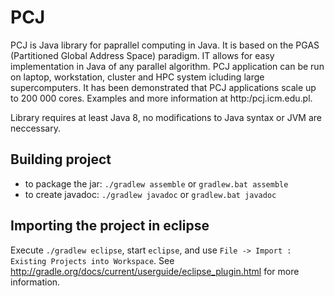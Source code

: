 PCJ
===

PCJ is Java library for paprallel computing in Java. It is based on the PGAS (Partitioned Global Address Space) paradigm. IT allows for easy implementation in Java of any parallel algorithm. PCJ application can be run on laptop, workstation, cluster and HPC system icluding large supercomputers. It has been demonstrated that PCJ applications scale up to 200 000 cores. Examples and more information at http:/pcj.icm.edu.pl.

Library requires at least Java 8, no modifications to Java syntax or JVM are neccessary.

Building project
----------------

* to package the jar: ```./gradlew assemble```    or  ```gradlew.bat assemble```
* to create javadoc: ```./gradlew javadoc``` or ```gradlew.bat javadoc```

Importing the project in eclipse
--------------------------------

Execute `./gradlew eclipse`, start `eclipse`, and use
`File -> Import : Existing Projects into Workspace`.  See
<http://gradle.org/docs/current/userguide/eclipse_plugin.html> for more
information.
